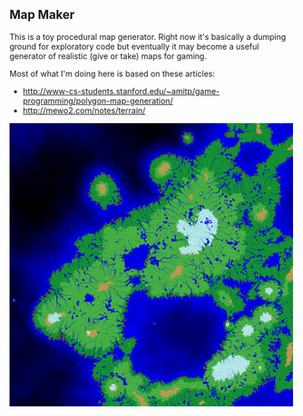## Map Maker

This is a toy procedural map generator. Right now it's basically a dumping ground for exploratory code but eventually it may become a useful generator of realistic (give or take) maps for gaming.

Most of what I'm doing here is based on these articles:
* http://www-cs-students.stanford.edu/~amitp/game-programming/polygon-map-generation/
* http://mewo2.com/notes/terrain/

![example](example_elevation.png?raw=true)
